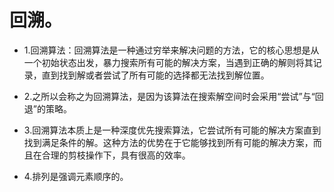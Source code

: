 # 回溯。

- 1.回溯算法：回溯算法是一种通过穷举来解决问题的方法，它的核心思想是从一个初始状态出发，暴力搜索所有可能的解决方案，当遇到正确的解则将其记录，直到找到解或者尝试了所有可能的选择都无法找到解位置。

- 2.之所以会称之为回溯算法，是因为该算法在搜索解空间时会采用“尝试”与“回退”的策略。

- 3.回溯算法本质上是一种深度优先搜索算法，它尝试所有可能的解决方案直到找到满足条件的解。这种方法的优势在于它能够找到所有可能的解决方案，而且在合理的剪枝操作下，具有很高的效率。

- 4.排列是强调元素顺序的。
